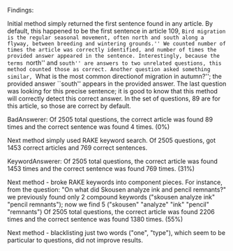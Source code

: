 Findings:

Initial method simply returned the first sentence found in any article. By default, this happened to be the first sentence in article 109, ``Bird migration is the regular seasonal movement, often north and south along a flyway, between breeding and wintering grounds.'' We counted number of times the article was correctly identified, and number of times the provided answer appeared in the sentence. Interestingly, because the terms ``north'' and ``south'' are answers to two unrelated questions, this method counted those as correct. Another question asked something similar, ``What is the most common directionof migration in autumn?''; the provided answer ``south'' appears in the provided answer. The last question was looking for this precise sentence; it is good to know that this method will correctly detect this correct answer. In the set of questions, 89 are for this article, so those are correct by default.

BadAnswerer: Of 2505 total questions, the correct article was found 89 times and the correct sentence was found 4 times. (0%)

Next method simply used RAKE keyword search. Of 2505 questions, got 1453 correct articles and 769 correct sentences.

KeywordAnswerer: Of 2505 total questions, the correct article was found 1453 times and the correct sentence was found 769 times. (31%)

Next method - broke RAKE keywords into component pieces. For instance, from the question: "On what did Skousen analyze ink and pencil remnants?" we previously found only 2 compound keywords ("skousen analyze ink" "pencil remnants"); now we find 5 ("skousen" "analyze" "ink" "pencil" "remnants")
Of 2505 total questions, the correct article was found 2206 times and the correct sentence was found 1380 times. (55%)

Next method - blacklisting just two words ("one", "type"), which seem to be particular to questions, did not improve results.